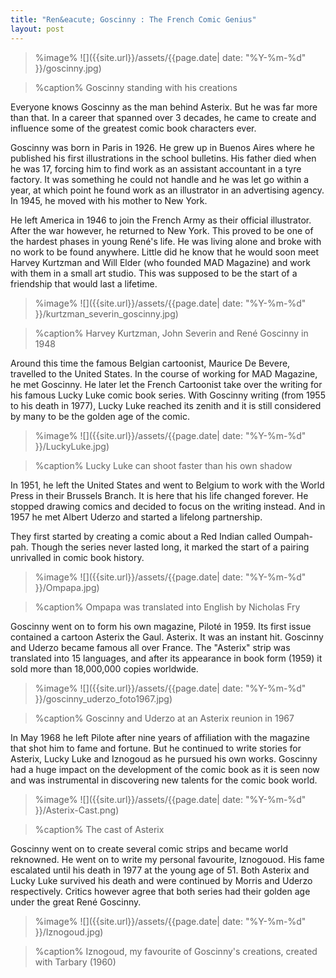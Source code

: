 ```yaml
---
title: "Ren&eacute; Goscinny : The French Comic Genius"
layout: post
---
```


> %image%
>![]({{site.url}}/assets/{{page.date| date: "%Y-%m-%d" }}/goscinny.jpg)

> %caption%
>Goscinny standing with his creations


Everyone knows Goscinny as the man behind Asterix. But he was far more than that. In a career that spanned over 3 decades, he came to create and influence some of the greatest comic book characters ever.  

Goscinny was born in Paris in 1926. He grew up in Buenos Aires where he published his first illustrations in the school bulletins. His father died when he was 17, forcing him to find work as an assistant accountant in a tyre factory. It was something he could not handle and he was let go within a year, at which point he found work as an illustrator in an advertising agency. In 1945, he moved with his mother to New York.


He left America in 1946 to join the French Army as their official illustrator. After the war however, he returned to New York. This proved to be one of the hardest phases in young Ren&eacute;'s life. 
He was living alone and broke with no work to be found anywhere. Little did he know that he would soon meet Harvey Kurtzman and Will Elder (who founded MAD Magazine) and work with them in a small art studio. This was supposed to be the start of a friendship that would last a lifetime.

> %image%
>![]({{site.url}}/assets/{{page.date| date: "%Y-%m-%d" }}/kurtzman_severin_goscinny.jpg)

> %caption%
>Harvey Kurtzman, John Severin and Ren&eacute; Goscinny in 1948

Around this time the famous Belgian cartoonist, Maurice De Bevere, travelled to the United States. In the course of working for MAD Magazine, he met Goscinny. He later let the French Cartoonist take over the writing for his famous Lucky Luke comic book series. With Goscinny writing (from 1955 to his death in 1977), Lucky Luke reached its zenith and it is still considered by many to be the golden age of the comic.

> %image%
>![]({{site.url}}/assets/{{page.date| date: "%Y-%m-%d" }}/LuckyLuke.jpg)

> %caption%
>Lucky Luke can shoot faster than his own shadow


In 1951, he left the United States and went to Belgium to work with the World Press in their Brussels Branch. It is here that his life changed forever. He stopped drawing comics and decided to focus on the writing instead. And in 1957 he met Albert Uderzo and started a lifelong partnership.


They first started by creating a comic about a Red Indian called Oumpah-pah. Though the series never lasted long, it marked the start of a pairing unrivalled in comic book history. 

> %image%
>![]({{site.url}}/assets/{{page.date| date: "%Y-%m-%d" }}/Ompapa.jpg)

> %caption%
>Ompapa was translated into English by Nicholas Fry


Goscinny went on to form his own magazine, Pilot&eacute; in 1959. Its first issue contained a cartoon Asterix the Gaul. Asterix. It was an instant hit. Goscinny and Uderzo became famous all over France.  The "Asterix" strip was translated into 15 languages, and after its appearance in book form (1959) it sold more than 18,000,000 copies worldwide.

> %image%
>![]({{site.url}}/assets/{{page.date| date: "%Y-%m-%d" }}/goscinny_uderzo_foto1967.jpg)

> %caption%
>Goscinny and Uderzo at an Asterix reunion in 1967


In May 1968 he left Pilote after nine years of affiliation with the magazine that shot him to fame and fortune. But he continued to write stories for Asterix, Lucky Luke and Iznogoud as he pursued his own works. Goscinny had a huge impact on the development of the comic book as it is seen now and was instrumental in discovering new talents for the comic book world.



> %image%
>![]({{site.url}}/assets/{{page.date| date: "%Y-%m-%d" }}/Asterix-Cast.png)

> %caption%
>The cast of Asterix

Goscinny went on to create several comic strips and became world reknowned. He went on to write my personal favourite, Iznogouod. His fame escalated until his death in 1977 at the young age of 51. Both Asterix and Lucky Luke survived his death and were continued by Morris and Uderzo respectively. Critics however agree that both series had their golden age under the great Ren&eacute; Goscinny. 

> %image%
>![]({{site.url}}/assets/{{page.date| date: "%Y-%m-%d" }}/Iznogoud.jpg)

> %caption%
>Iznogoud, my favourite of Goscinny's creations, created with Tarbary (1960)
